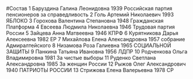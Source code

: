 #Состав
1 Баруздина Галина Леонидовна 1939 Российская партия пенсионеров за справедливость
2 Голь Артемий Николаевич 1993 ЯБЛОКО
3 Горохова Валентина Степановна 1948 Гражданская Платформа
4 Евсеева Людмила Николаевна 1946 Трудовая партия России
5 Зайцева Анна Матвеевна 1946 КПРФ
6 Курятникова Дарья Алексеевна 1982 ЕР
7 Михайлова Елена Александровна 1957 собрание Адмиралтейского
8 Низамова Роза Галиевна 1965 СОЦИАЛЬНОЙ ЗАЩИТЫ
9 Панкина Татьяна Ивановна 1956 ЛДПР
10 Родченкова Ольга Владимировна 1981 За чистые выборы
11 Руденко Светлана Александровна 1985 За женщин России
12 Рыжов Олег Александрович 1940 ПАТРИОТЫ РОССИИ
13 Стрижова Елена Валерьевна 1978 СР
